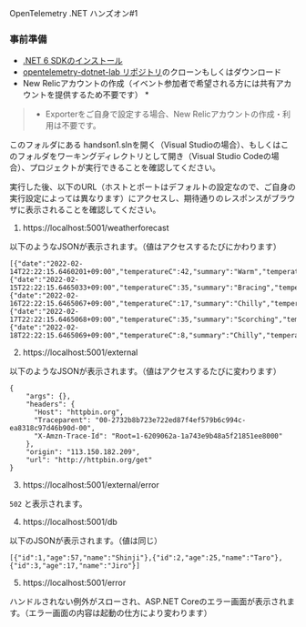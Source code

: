 OpenTelemetry .NET ハンズオン#1

### 事前準備

- [.NET 6 SDKのインストール](https://dotnet.microsoft.com/en-us/download)
- [opentelemetry-dotnet-lab リポジトリ](https://github.com/tanaka-takayoshi/opentelemetry-dotnet-lab)のクローンもしくはダウンロード
- New Relicアカウントの作成（イベント参加者で希望される方には共有アカウントを提供するため不要です） *

>  * Exporterをご自身で設定する場合、New Relicアカウントの作成・利用は不要です。

このフォルダにある handson1.slnを開く（Visual Studioの場合）、もしくはこのフォルダをワーキングディレクトリとして開き（Visual Studio Codeの場合）、プロジェクトが実行できることを確認してください。

実行した後、以下のURL（ホストとポートはデフォルトの設定なので、ご自身の実行設定によっては異なります）にアクセスし、期待通りのレスポンスがブラウザに表示されることを確認してください。

1. https://localhost:5001/weatherforecast

以下のようなJSONが表示されます。（値はアクセスするたびにかわります）

```
[{"date":"2022-02-14T22:22:15.6460201+09:00","temperatureC":42,"summary":"Warm","temperatureF":107},{"date":"2022-02-15T22:22:15.6465033+09:00","temperatureC":35,"summary":"Bracing","temperatureF":94},{"date":"2022-02-16T22:22:15.6465067+09:00","temperatureC":17,"summary":"Chilly","temperatureF":62},{"date":"2022-02-17T22:22:15.6465068+09:00","temperatureC":35,"summary":"Scorching","temperatureF":94},{"date":"2022-02-18T22:22:15.6465069+09:00","temperatureC":8,"summary":"Chilly","temperatureF":46}]
```

2. https://localhost:5001/external

以下のようなJSONが表示されます。（値はアクセスするたびに変わります）

```
{
    "args": {}, 
    "headers": {
      "Host": "httpbin.org", 
      "Traceparent": "00-2732b8b723e722ed87f4ef579b6c994c-ea8318c97d46b90d-00", 
      "X-Amzn-Trace-Id": "Root=1-6209062a-1a743e9b48a5f21851ee8000"
    }, 
    "origin": "113.150.182.209", 
    "url": "http://httpbin.org/get"
}
```

3. https://localhost:5001/external/error

`502` と表示されます。

4. https://localhost:5001/db

以下のJSONが表示されます。（値は同じ）

```
[{"id":1,"age":57,"name":"Shinji"},{"id":2,"age":25,"name":"Taro"},{"id":3,"age":17,"name":"Jiro"}]
```

5. https://localhost:5001/error

ハンドルされない例外がスローされ、ASP.NET Coreのエラー画面が表示されます。（エラー画面の内容は起動の仕方により変わります）

